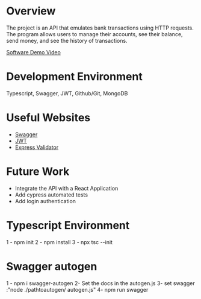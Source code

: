 # Overview

The project is an API that emulates bank transactions using HTTP requests. The program allows users to manage their accounts, see their balance, send money, and see the history of transactions.

[Software Demo Video](http://youtube.link.goes.here)

# Development Environment

Typescript, Swagger, JWT, Github/Git, MongoDB

# Useful Websites

- [Swagger](https://swagger.io/docs/)
- [JWT](https://jwt.io/)
- [Express Validator](https://express-validator.github.io/docs)

# Future Work

- Integrate the API with a React Application
- Add cypress automated tests
- Add login authentication

# Typescript Environment

1 - npm init
2 - npm install
3 - npx tsc --init

# Swagger autogen

1 - npm i swagger-autogen
2- Set the docs in the autogen.js
3- set swagger :"node ./pathtoautogen/ autogen.js"
4- npm run swagger
